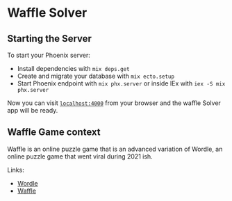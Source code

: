 # Waffle Solver

## Starting the Server

To start your Phoenix server:

  * Install dependencies with `mix deps.get`
  * Create and migrate your database with `mix ecto.setup`
  * Start Phoenix endpoint with `mix phx.server` or inside IEx with `iex -S mix phx.server`

Now you can visit [`localhost:4000`](http://localhost:4000) from your browser and the waffle Solver app will be ready.

## Waffle Game context

Waffle is an online puzzle game that is an advanced variation of Wordle, an online puzzle game that went viral during 2021 ish.


Links:

* [Wordle](https://www.nytimes.com/games/wordle/index.html)
* [Waffle](https://wafflegame.net/) 